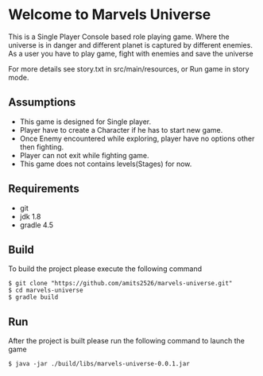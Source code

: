 # Welcome to Marvels Universe

This is a Single Player Console based role playing game.
Where the universe is in danger and different planet is captured by different enemies. 
As a user you have to play game, fight with enemies and save the universe
 
For more details see story.txt in src/main/resources, or
Run game in story mode.

## Assumptions
* This game is designed for Single player.
* Player have to create a Character if he has to start new game.
* Once Enemy encountered while exploring, player have no options other then fighting.
* Player can not exit while fighting game.
* This game does not contains levels(Stages) for now.

## Requirements
* git
* jdk 1.8
* gradle 4.5

## Build
To build the project please execute the following command
```
$ git clone "https://github.com/amits2526/marvels-universe.git"
$ cd marvels-universe
$ gradle build
```

## Run
After the project is built please run the following command to launch the game
```
$ java -jar ./build/libs/marvels-universe-0.0.1.jar
```